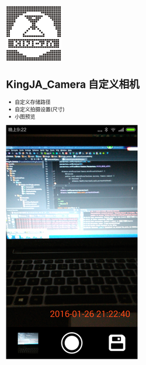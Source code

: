 ![image](https://github.com/KingJA/KingJA_Camera/blob/master/images/kingja150.png)
# KingJA_Camera 自定义相机
* 自定义存储路径
* 自定义拍摄设置(尺寸)
* 小图预览

![image](https://github.com/KingJA/KingJA_Camera/blob/master/images/custom%20camera.png)
